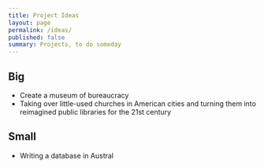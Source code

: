 ```yaml
---
title: Project Ideas
layout: page
permalink: /ideas/
published: false
summary: Projects, to do someday
---
```


## Big
* Create a museum of bureaucracy
* Taking over little-used churches in American cities and turning them into reimagined public libraries for the 21st century

## Small
* Writing a database in Austral
